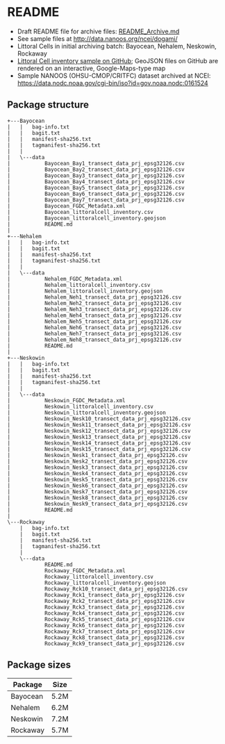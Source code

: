 # README

- Draft README file for archive files: [README_Archive.md](https://github.com/nanoos-pnw/NCEI-archiving/blob/master/DOGAMI/README_Archive.md)
- See sample files at http://data.nanoos.org/ncei/dogami/
- Littoral Cells in initial archiving batch: Bayocean, Nehalem, Neskowin, Rockaway
- [Littoral Cell inventory sample on GitHub](https://github.com/nanoos-pnw/NCEI-archiving/blob/master/DOGAMI/Bayocean_littoralcell_inventory.geojson); GeoJSON files on GitHub are rendered on an interactive, Google-Maps-type map
- Sample NANOOS (OHSU-CMOP/CRITFC) dataset archived at NCEI: https://data.nodc.noaa.gov/cgi-bin/iso?id=gov.noaa.nodc:0161524

## Package structure
```
+---Bayocean
|   |   bag-info.txt
|   |   bagit.txt
|   |   manifest-sha256.txt
|   |   tagmanifest-sha256.txt
|   |
|   \---data
|           Bayocean_Bay1_transect_data_prj_epsg32126.csv
|           Bayocean_Bay2_transect_data_prj_epsg32126.csv
|           Bayocean_Bay3_transect_data_prj_epsg32126.csv
|           Bayocean_Bay4_transect_data_prj_epsg32126.csv
|           Bayocean_Bay5_transect_data_prj_epsg32126.csv
|           Bayocean_Bay6_transect_data_prj_epsg32126.csv
|           Bayocean_Bay7_transect_data_prj_epsg32126.csv
|           Bayocean_FGDC_Metadata.xml
|           Bayocean_littoralcell_inventory.csv
|           Bayocean_littoralcell_inventory.geojson
|           README.md
|
+---Nehalem
|   |   bag-info.txt
|   |   bagit.txt
|   |   manifest-sha256.txt
|   |   tagmanifest-sha256.txt
|   |
|   \---data
|           Nehalem_FGDC_Metadata.xml
|           Nehalem_littoralcell_inventory.csv
|           Nehalem_littoralcell_inventory.geojson
|           Nehalem_Neh1_transect_data_prj_epsg32126.csv
|           Nehalem_Neh2_transect_data_prj_epsg32126.csv
|           Nehalem_Neh3_transect_data_prj_epsg32126.csv
|           Nehalem_Neh4_transect_data_prj_epsg32126.csv
|           Nehalem_Neh5_transect_data_prj_epsg32126.csv
|           Nehalem_Neh6_transect_data_prj_epsg32126.csv
|           Nehalem_Neh7_transect_data_prj_epsg32126.csv
|           Nehalem_Neh8_transect_data_prj_epsg32126.csv
|           README.md
|
+---Neskowin
|   |   bag-info.txt
|   |   bagit.txt
|   |   manifest-sha256.txt
|   |   tagmanifest-sha256.txt
|   |
|   \---data
|           Neskowin_FGDC_Metadata.xml
|           Neskowin_littoralcell_inventory.csv
|           Neskowin_littoralcell_inventory.geojson
|           Neskowin_Nesk10_transect_data_prj_epsg32126.csv
|           Neskowin_Nesk11_transect_data_prj_epsg32126.csv
|           Neskowin_Nesk12_transect_data_prj_epsg32126.csv
|           Neskowin_Nesk13_transect_data_prj_epsg32126.csv
|           Neskowin_Nesk14_transect_data_prj_epsg32126.csv
|           Neskowin_Nesk15_transect_data_prj_epsg32126.csv
|           Neskowin_Nesk1_transect_data_prj_epsg32126.csv
|           Neskowin_Nesk2_transect_data_prj_epsg32126.csv
|           Neskowin_Nesk3_transect_data_prj_epsg32126.csv
|           Neskowin_Nesk4_transect_data_prj_epsg32126.csv
|           Neskowin_Nesk5_transect_data_prj_epsg32126.csv
|           Neskowin_Nesk6_transect_data_prj_epsg32126.csv
|           Neskowin_Nesk7_transect_data_prj_epsg32126.csv
|           Neskowin_Nesk8_transect_data_prj_epsg32126.csv
|           Neskowin_Nesk9_transect_data_prj_epsg32126.csv
|           README.md
|
\---Rockaway
    |   bag-info.txt
    |   bagit.txt
    |   manifest-sha256.txt
    |   tagmanifest-sha256.txt
    |
    \---data
            README.md
            Rockaway_FGDC_Metadata.xml
            Rockaway_littoralcell_inventory.csv
            Rockaway_littoralcell_inventory.geojson
            Rockaway_Rck10_transect_data_prj_epsg32126.csv
            Rockaway_Rck1_transect_data_prj_epsg32126.csv
            Rockaway_Rck2_transect_data_prj_epsg32126.csv
            Rockaway_Rck3_transect_data_prj_epsg32126.csv
            Rockaway_Rck4_transect_data_prj_epsg32126.csv
            Rockaway_Rck5_transect_data_prj_epsg32126.csv
            Rockaway_Rck6_transect_data_prj_epsg32126.csv
            Rockaway_Rck7_transect_data_prj_epsg32126.csv
            Rockaway_Rck8_transect_data_prj_epsg32126.csv
            Rockaway_Rck9_transect_data_prj_epsg32126.csv
```

## Package sizes
| Package | Size |
----------|-------
| Bayocean | 5.2M |
| Nehalem | 6.2M |
| Neskowin | 7.2M |   
| Rockaway | 5.7M |
